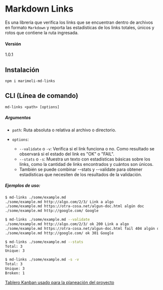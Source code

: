 # Markdown Links 

Es una librería que verifica los links que se encuentran dentro de archivos en formato `Markdown` y reporta las estadísticas de los links totales, únicos y rotos que contiene la ruta ingresada.

#### Versión

1.0.1

## Instalación

```
npm i marimeli-md-links
```

## CLI (Línea de comando)

```
md-links <path> [options]
```
##### Argumentos

- `path`: Ruta absoluta o relativa al archivo o directorio.

- `options`:
  - `--validate` o `-v`: Verifica si el link funciona o no. Como resultado se observará si el estado del link es "OK" o "FAIL".
  - `--stats` o `-s`: Muestra un texto con estadísticas básicas sobre los links, como la cantidad de links encontrados y cuántos son únicos.
  - También se puede combinar --stats y --validate para obtener estadísticas que necesiten de los resultados de la validación.

##### Ejemplos de uso:

```sh
$ md-links ./some/example.md
./some/example.md http://algo.com/2/3/ Link a algo
./some/example.md https://otra-cosa.net/algun-doc.html algún doc
./some/example.md http://google.com/ Google
```

```sh
$ md-links ./some/example.md --validate
./some/example.md http://algo.com/2/3/ ok 200 Link a algo
./some/example.md https://otra-cosa.net/algun-doc.html fail 404 algún doc
./some/example.md http://google.com/ ok 301 Google
```

```sh
$ md-links ./some/example.md --stats
Total: 3
Unique: 3
```

```sh
$ md-links ./some/example.md -s -v
Total: 3
Unique: 3
Broken: 1
```
[Tablero Kanban usado para la planeación del proyecto](https://github.com/marimeli/lim20181-Track-FE-markdown-list/projects/2)
